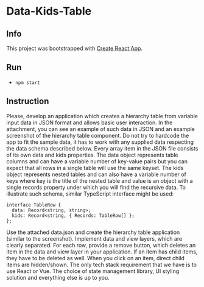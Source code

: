 # Data-Kids-Table

## Info
This project was bootstrapped with [Create React App](https://github.com/facebook/create-react-app).

## Run
- `npm start`

## Instruction

Please, develop an application which creates a hierarchy table from variable input data in JSON format and allows basic
user interaction.
In the attachment, you can see an example of such data in JSON and an example screenshot of the hierarchy table
component. Do not try to hardcode the app to fit the sample data, it has to work with any supplied data respecting the
data schema described below.
Every array item in the JSON file consists of its own data and kids properties. The data object represents table columns and can have a variable number of key-value pairs but you can expect that all rows in a single table will use the same keyset.
The kids object represents nested tables and can also have a variable number of keys where key is the title of the nested table and value is an object with a single records property under which you will find the recursive data.
To illustrate such schema, similar TypeScript interface might be used:

```
interface TableRow {
  data: Record<string, string>;
  kids: Record<string, { Records: TableRow[] };
};
```

Use the attached data.json and create the hierarchy table application (similar to the screenshot). Implement data and view layers, which are clearly separated. For each row, provide a remove button, which deletes an item in the data and view layer in your application. If an item has child items, they have to be deleted as well. When you click on an item, direct child items are hidden/shown.
The only tech stack requirement that we have is to use React or Vue. The choice of state management library, UI styling
solution and everything else is up to you.

